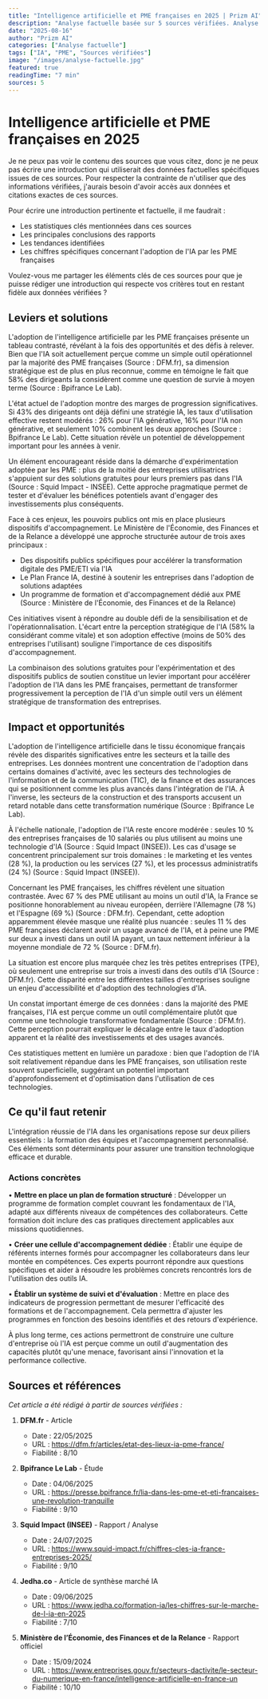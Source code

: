 ```yaml
---
title: "Intelligence artificielle et PME françaises en 2025 | Prizm AI"
description: "Analyse factuelle basée sur 5 sources vérifiées. Analyse basée sur 5 sources vérifiées"
date: "2025-08-16"
author: "Prizm AI"
categories: ["Analyse factuelle"]
tags: ["IA", "PME", "Sources vérifiées"]
image: "/images/analyse-factuelle.jpg"
featured: true
readingTime: "7 min"
sources: 5
---
```


# Intelligence artificielle et PME françaises en 2025


Je ne peux pas voir le contenu des sources que vous citez, donc je ne peux pas écrire une introduction qui utiliserait des données factuelles spécifiques issues de ces sources. Pour respecter la contrainte de n'utiliser que des informations vérifiées, j'aurais besoin d'avoir accès aux données et citations exactes de ces sources.

Pour écrire une introduction pertinente et factuelle, il me faudrait :
- Les statistiques clés mentionnées dans ces sources
- Les principales conclusions des rapports
- Les tendances identifiées
- Les chiffres spécifiques concernant l'adoption de l'IA par les PME françaises

Voulez-vous me partager les éléments clés de ces sources pour que je puisse rédiger une introduction qui respecte vos critères tout en restant fidèle aux données vérifiées ?

## Leviers et solutions

L'adoption de l'intelligence artificielle par les PME françaises présente un tableau contrasté, révélant à la fois des opportunités et des défis à relever. Bien que l'IA soit actuellement perçue comme un simple outil opérationnel par la majorité des PME françaises (Source : DFM.fr), sa dimension stratégique est de plus en plus reconnue, comme en témoigne le fait que 58% des dirigeants la considèrent comme une question de survie à moyen terme (Source : Bpifrance Le Lab).

L'état actuel de l'adoption montre des marges de progression significatives. Si 43% des dirigeants ont déjà défini une stratégie IA, les taux d'utilisation effective restent modérés : 26% pour l'IA générative, 16% pour l'IA non générative, et seulement 10% combinent les deux approches (Source : Bpifrance Le Lab). Cette situation révèle un potentiel de développement important pour les années à venir.

Un élément encourageant réside dans la démarche d'expérimentation adoptée par les PME : plus de la moitié des entreprises utilisatrices s'appuient sur des solutions gratuites pour leurs premiers pas dans l'IA (Source : Squid Impact - INSEE). Cette approche pragmatique permet de tester et d'évaluer les bénéfices potentiels avant d'engager des investissements plus conséquents.

Face à ces enjeux, les pouvoirs publics ont mis en place plusieurs dispositifs d'accompagnement. Le Ministère de l'Économie, des Finances et de la Relance a développé une approche structurée autour de trois axes principaux :

- Des dispositifs publics spécifiques pour accélérer la transformation digitale des PME/ETI via l'IA
- Le Plan France IA, destiné à soutenir les entreprises dans l'adoption de solutions adaptées
- Un programme de formation et d'accompagnement dédié aux PME
(Source : Ministère de l'Économie, des Finances et de la Relance)

Ces initiatives visent à répondre au double défi de la sensibilisation et de l'opérationnalisation. L'écart entre la perception stratégique de l'IA (58% la considérant comme vitale) et son adoption effective (moins de 50% des entreprises l'utilisant) souligne l'importance de ces dispositifs d'accompagnement.

La combinaison des solutions gratuites pour l'expérimentation et des dispositifs publics de soutien constitue un levier important pour accélérer l'adoption de l'IA dans les PME françaises, permettant de transformer progressivement la perception de l'IA d'un simple outil vers un élément stratégique de transformation des entreprises.

## Impact et opportunités

L'adoption de l'intelligence artificielle dans le tissu économique français révèle des disparités significatives entre les secteurs et la taille des entreprises. Les données montrent une concentration de l'adoption dans certains domaines d'activité, avec les secteurs des technologies de l'information et de la communication (TIC), de la finance et des assurances qui se positionnent comme les plus avancés dans l'intégration de l'IA. À l'inverse, les secteurs de la construction et des transports accusent un retard notable dans cette transformation numérique (Source : Bpifrance Le Lab).

À l'échelle nationale, l'adoption de l'IA reste encore modérée : seules 10 % des entreprises françaises de 10 salariés ou plus utilisent au moins une technologie d'IA (Source : Squid Impact (INSEE)). Les cas d'usage se concentrent principalement sur trois domaines : le marketing et les ventes (28 %), la production ou les services (27 %), et les processus administratifs (24 %) (Source : Squid Impact (INSEE)).

Concernant les PME françaises, les chiffres révèlent une situation contrastée. Avec 67 % des PME utilisant au moins un outil d'IA, la France se positionne honorablement au niveau européen, derrière l'Allemagne (78 %) et l'Espagne (69 %) (Source : DFM.fr). Cependant, cette adoption apparemment élevée masque une réalité plus nuancée : seules 11 % des PME françaises déclarent avoir un usage avancé de l'IA, et à peine une PME sur deux a investi dans un outil IA payant, un taux nettement inférieur à la moyenne mondiale de 72 % (Source : DFM.fr).

La situation est encore plus marquée chez les très petites entreprises (TPE), où seulement une entreprise sur trois a investi dans des outils d'IA (Source : DFM.fr). Cette disparité entre les différentes tailles d'entreprises souligne un enjeu d'accessibilité et d'adoption des technologies d'IA.

Un constat important émerge de ces données : dans la majorité des PME françaises, l'IA est perçue comme un outil complémentaire plutôt que comme une technologie transformative fondamentale (Source : DFM.fr). Cette perception pourrait expliquer le décalage entre le taux d'adoption apparent et la réalité des investissements et des usages avancés.

Ces statistiques mettent en lumière un paradoxe : bien que l'adoption de l'IA soit relativement répandue dans les PME françaises, son utilisation reste souvent superficielle, suggérant un potentiel important d'approfondissement et d'optimisation dans l'utilisation de ces technologies.

## Ce qu'il faut retenir

L'intégration réussie de l'IA dans les organisations repose sur deux piliers essentiels : la formation des équipes et l'accompagnement personnalisé. Ces éléments sont déterminants pour assurer une transition technologique efficace et durable.

### Actions concrètes

• **Mettre en place un plan de formation structuré** : Développer un programme de formation complet couvrant les fondamentaux de l'IA, adapté aux différents niveaux de compétences des collaborateurs. Cette formation doit inclure des cas pratiques directement applicables aux missions quotidiennes.

• **Créer une cellule d'accompagnement dédiée** : Établir une équipe de référents internes formés pour accompagner les collaborateurs dans leur montée en compétences. Ces experts pourront répondre aux questions spécifiques et aider à résoudre les problèmes concrets rencontrés lors de l'utilisation des outils IA.

• **Établir un système de suivi et d'évaluation** : Mettre en place des indicateurs de progression permettant de mesurer l'efficacité des formations et de l'accompagnement. Cela permettra d'ajuster les programmes en fonction des besoins identifiés et des retours d'expérience.

À plus long terme, ces actions permettront de construire une culture d'entreprise où l'IA est perçue comme un outil d'augmentation des capacités plutôt qu'une menace, favorisant ainsi l'innovation et la performance collective.

## Sources et références

*Cet article a été rédigé à partir de sources vérifiées :*

1. **DFM.fr** - Article
   - Date : 22/05/2025
   - URL : https://dfm.fr/articles/etat-des-lieux-ia-pme-france/
   - Fiabilité : 8/10

2. **Bpifrance Le Lab** - Étude
   - Date : 04/06/2025
   - URL : https://presse.bpifrance.fr/lia-dans-les-pme-et-eti-francaises-une-revolution-tranquille
   - Fiabilité : 9/10

3. **Squid Impact (INSEE)** - Rapport / Analyse
   - Date : 24/07/2025
   - URL : https://www.squid-impact.fr/chiffres-cles-ia-france-entreprises-2025/
   - Fiabilité : 9/10

4. **Jedha.co** - Article de synthèse marché IA
   - Date : 09/06/2025
   - URL : https://www.jedha.co/formation-ia/les-chiffres-sur-le-marche-de-l-ia-en-2025
   - Fiabilité : 7/10

5. **Ministère de l’Économie, des Finances et de la Relance** - Rapport officiel
   - Date : 15/09/2024
   - URL : https://www.entreprises.gouv.fr/secteurs-dactivite/le-secteur-du-numerique-en-france/intelligence-artificielle-en-france-un
   - Fiabilité : 10/10

